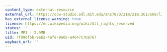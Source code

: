 ```yaml
---
content_type: external-resource
external_url: https://ocw-studio.odl.mit.edu/ans7870/21m/21m.361/s08/listening/Helmreich_Xerox.mp3
has_external_license_warning: true
license: https://en.wikipedia.org/wiki/All_rights_reserved
status: ''
title: MP3 - 2.9MB
uid: 7f09df6b-9eb2-4afe-9a0b-a4647c768767
wayback_url: ''
---
```

